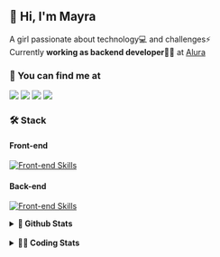 ## 👋 Hi, I'm Mayra

A girl passionate about technology💻 and challenges⚡  
Currently **working as backend developer**👩‍💻 at [Alura](https://www.alura.com.br)   

### 💬 You can find me at

<a href="https://mayra.dev" target="_blank" rel="noopener"><img src="https://img.shields.io/badge/-mayra.dev-005FED?style=flat&logo=Google-chrome&logoColor=white"/></a>
<a href="https://linkedin.com/in/mayraamaral" target="_blank" rel="noopener"><img src="https://img.shields.io/badge/-/mayraamaral-0077B5?style=flat&logo=Linkedin&logoColor=white"/></a>
<a href="mailto:mayra@mayra.dev" target="_blank" rel="noopener"><img src="https://img.shields.io/badge/-mayra@mayra.dev-D14836?style=flat&logo=Gmail&logoColor=white"/></a>
<a href="" target="_blank" rel="noopener"><img src="https://img.shields.io/badge/-mayraamaral-7289DA?style=flat&logo=Discord&logoColor=white"/></a>

### 🛠️ Stack
#### Front-end

[![Front-end Skills](https://skillicons.dev/icons?i=react,next,angular,redux,styledcomponents,html,css,sass,js,ts,figma)](https://skillicons.dev)
#### Back-end

[![Front-end Skills](https://skillicons.dev/icons?i=java,spring,hibernate,aws,idea,postgres,mysql,git,linux,bash,nodejs,docker,kubernetes,jenkins)](https://skillicons.dev)


<details>
    <summary><strong>📌 Github Stats</strong></summary>
    <br />
    <div align="center">
        <table>
      <td><img height="160em" src="https://github-readme-stats.vercel.app/api?username=mayraamaral&show_icons=true&theme=algolia&hide_border=true&hide=stars&count_private=true" alt="Readme stats"></td>
      <td><img height="160em" src="https://github-readme-stats.vercel.app/api/top-langs/?username=mayraamaral&&layout=compact&&theme=algolia&hide_border=true&langs_count=6" alt="Language stats"></td>
       </table>
  </div> 
    

  <p align="center">
    <img src="https://github-readme-streak-stats.herokuapp.com?user=mayraamaral&theme=dark&hide_border=true&date_format=j%20M%5B%20Y%5D&locale=pt-br&background=050F2C&ring=0195DD&fire=23AA7D&currStreakLabel=23AA7D" alt="Streak stats">
  </p> 
</details>

<br />

<details>
  <summary><strong>👩‍💻 Coding Stats</strong></summary>
  <br />
  
  <!--START_SECTION:waka-->
![Code Time](http://img.shields.io/badge/Code%20Time-389%20hrs%2058%20mins-blue)

**🐱 My GitHub Data** 

> 📦 582.6 kB Used in GitHub's Storage 
 > 
> 🏆 381 Contributions in the Year 2024
 > 
> 🚫 Not Opted to Hire
 > 
> 📜 54 Public Repositories 
 > 
> 🔑 30 Private Repositories 
 > 
**I'm an Early 🐤** 

```text
🌞 Morning                599 commits         ███░░░░░░░░░░░░░░░░░░░░░░   13.20 % 
🌆 Daytime                2422 commits        █████████████░░░░░░░░░░░░   53.36 % 
🌃 Evening                1313 commits        ███████░░░░░░░░░░░░░░░░░░   28.93 % 
🌙 Night                  205 commits         █░░░░░░░░░░░░░░░░░░░░░░░░   04.52 % 
```
📅 **I'm Most Productive on Wednesday** 

```text
Monday                   787 commits         ████░░░░░░░░░░░░░░░░░░░░░   17.34 % 
Tuesday                  741 commits         ████░░░░░░░░░░░░░░░░░░░░░   16.33 % 
Wednesday                949 commits         █████░░░░░░░░░░░░░░░░░░░░   20.91 % 
Thursday                 827 commits         █████░░░░░░░░░░░░░░░░░░░░   18.22 % 
Friday                   595 commits         ███░░░░░░░░░░░░░░░░░░░░░░   13.11 % 
Saturday                 264 commits         █░░░░░░░░░░░░░░░░░░░░░░░░   05.82 % 
Sunday                   376 commits         ██░░░░░░░░░░░░░░░░░░░░░░░   08.28 % 
```


📊 **This Week I Spent My Time On** 

```text
🕑︎ Time Zone: America/Sao_Paulo

💬 Programming Languages: 
Java                     1 hr 59 mins        █████████████░░░░░░░░░░░░   52.91 % 
Java Properties          32 mins             ████░░░░░░░░░░░░░░░░░░░░░   14.48 % 
JSP                      19 mins             ██░░░░░░░░░░░░░░░░░░░░░░░   08.73 % 
HTML                     17 mins             ██░░░░░░░░░░░░░░░░░░░░░░░   07.81 % 
Markdown                 16 mins             ██░░░░░░░░░░░░░░░░░░░░░░░   07.11 % 

🔥 Editors: 
Intellijidea             3 hrs 11 mins       █████████████████████░░░░   84.91 % 
VS Code                  34 mins             ████░░░░░░░░░░░░░░░░░░░░░   15.09 % 

💻 Operating System: 
Linux                    3 hrs 45 mins       █████████████████████████   100.00 % 
```

**I Mostly Code in Java** 

```text
Java                     122 repos           ███████░░░░░░░░░░░░░░░░░░   26.75 % 
HTML                     114 repos           ██████░░░░░░░░░░░░░░░░░░░   25.00 % 
JavaScript               101 repos           ██████░░░░░░░░░░░░░░░░░░░   22.15 % 
TypeScript               97 repos            █████░░░░░░░░░░░░░░░░░░░░   21.27 % 
C#                       1 repo              ░░░░░░░░░░░░░░░░░░░░░░░░░   00.22 % 
```




 Last Updated on 04/06/2024 19:06:06 UTC
<!--END_SECTION:waka-->

</details>
